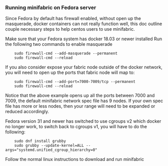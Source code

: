 ### Running minifabric on Fedora server

Since Fedora by default has firewall enabled, without open up the masquerade, docker containers can not really function well, this doc outline couple necessary steps to help centos users to use minifabric.

Make sure that your Fedora system has docker 18.03 or newer installed
Run the following two commands to enable masquerade

        sudo firewall-cmd --add-masquerade --permanent
        sudo firewall-cmd --reload

If you also consider expose your fabric node outside of the docker network, you will need to open up the ports that fabric node will map to:

        sudo firewall-cmd --add-port=7000-7009/tcp --permanent
        sudo firewall-cmd --reload
        
Notice that the above example opens up all the ports between 7000 and 7009, the default minifabric network spec file has 9 nodes. If your own spec file
has more or less nodes, then your range will need to be expanded or reduced accordingly.

Fedora version 31 and newer has switched to use cgroups v2 which docker no longer work, to switch back to cgroups v1, you will have to do the following:

        sudo dnf install grubby
        sudo grubby --update-kernel=ALL --args="systemd.unified_cgroup_hierarchy=0"

Follow the normal linux instructions to download and run minifabric
